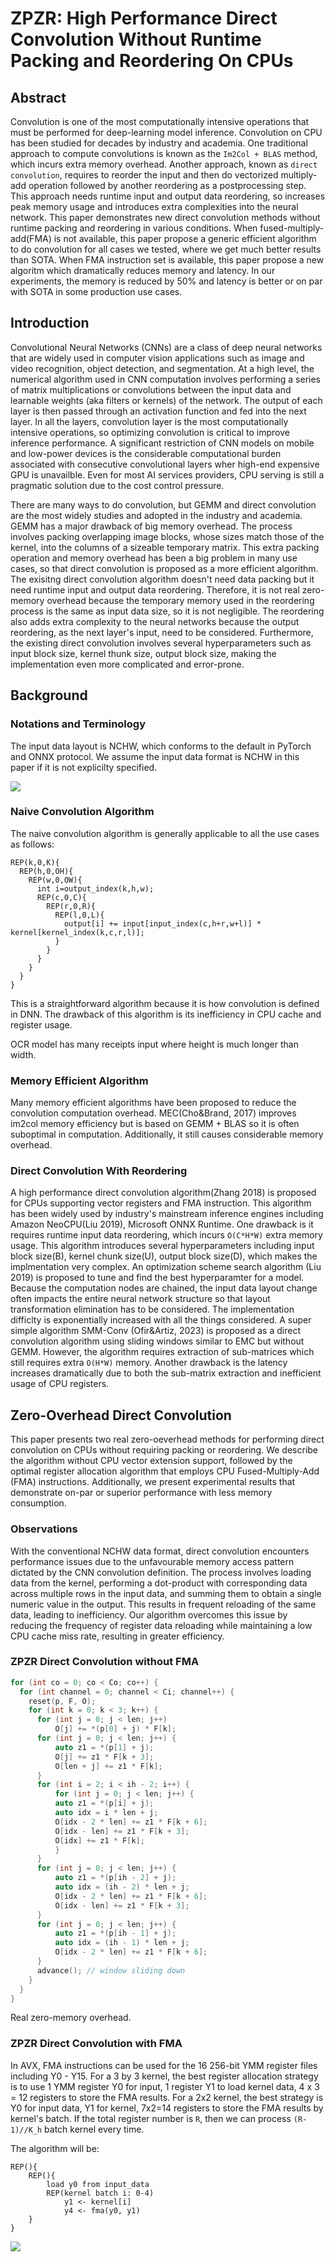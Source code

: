 # ZPZR: High Performance Direct Convolution Without Runtime Packing and Reordering On CPUs

## Abstract

Convolution is one of the most computationally intensive operations that must be performed for deep-learning model inference. Convolution on CPU has been studied for decades by industry and academia. One traditional approach to compute convolutions is known as the `Im2Col + BLAS` method, which incurs extra memory overhead. Another approach, known as `direct convolution`, requires to reorder the input and then do vectorized multiply-add operation followed by another reordering as a postprocessing step. This approach needs runtime input and output data reordering, so increases peak memory usage and introduces extra complexities into the neural network. This paper demonstrates new direct convolution methods without runtime packing and reordering in various conditions. When fused-multiply-add(FMA) is not available, this paper propose a generic efficient algorithm to do convolution for all cases we tested, where we get much better results than SOTA. When FMA instruction set is available, this paper propose a new algoritm which dramatically reduces memory and latency. In our experiments, the memory is reduced by 50% and latency is better or on par with SOTA in some production use cases.

## Introduction

Convolutional Neural Networks (CNNs) are a class of deep neural networks that are widely used in computer vision applications such as image and video recognition, object detection, and segmentation. At a high level, the numerical algorithm used in CNN computation involves performing a series of matrix multiplications or convolutions between the input data and learnable weights (aka filters or kernels) of the network. The output of each layer is then passed through an activation function and fed into the next layer. In all the layers, convolution layer is the most computationally intensive operations, so optimizing convolution is critical to improve inference performance. A significant restriction of CNN models on mobile and low-power devices is the considerable computational burden associated with consecutive convolutional layers wher high-end expensive GPU is unavailble. Even for most AI services providers, CPU serving is still a pragmatic solution due to the cost control pressure.


There are many ways to do convolution, but GEMM and direct convolution are the most widely studies and adopted in the industry and academia. GEMM has a major drawback of big memory overhead. The process involves packing overlapping image blocks, whose sizes match those of the kernel, into the columns of a sizeable temporary matrix. This extra packing operation and memory overhead has been a big problem in many use cases, so that direct convolution is proposed as a more efficient algorithm. The exisitng direct convolution algorithm doesn't need data packing but it need runtime input and output data reordering. Therefore, it is not real zero-memory overhead because the temporary memory used in the reordering process is the same as input data size, so it is not negligible. The reordering also adds extra complexity to the neural networks because the output reordering, as the next layer's input, need to be considered. Furthermore, the existing direct convolution involves several hyperparameters such as input block size, kernel thunk size, output block size, making the implementation even more complicated and error-prone.


## Background

### Notations and Terminology

The input data layout is NCHW, which conforms to the default in PyTorch and ONNX protocol. We assume the input data format is NCHW in this paper if it is not explicilty specified.

![](notations.png)

### Naive Convolution Algorithm

The naive convolution algorithm is generally applicable to all the use cases as follows:

```
REP(k,0,K){
  REP(h,0,OH){
    REP(w,0,OW){
      int i=output_index(k,h,w);
      REP(c,0,C){
        REP(r,0,R){
          REP(l,0,L){
            output[i] += input[input_index(c,h+r,w+l)] * kernel[kernel_index(k,c,r,l)];
          }
        }
      }
    }
  }
}
```

This is a straightforward algorithm because it is how convolution is defined in DNN. The drawback of this algorithm is its inefficiency in CPU cache and register usage.

OCR model has many receipts input where height is much longer than width.

### Memory Efficient Algorithm

Many memory efficient algorithms have been proposed to reduce the convolution computation overhead. MEC(Cho&Brand, 2017) improves im2col memory efficiency but is based on GEMM + BLAS so it is often suboptimal in computation. Additionally, it still causes considerable memory overhead.

### Direct Convolution With Reordering

A high performance direct convolution algorithm(Zhang 2018) is proposed for CPUs supporting vector registers and FMA instruction. This algorithm has been widely used by industry's mainstream inference engines including Amazon NeoCPU(Liu 2019), Microsoft ONNX Runtime. One drawback is it requires runtime input data reordering, which incurs `O(C*H*W)` extra memory usage. This algorithm introduces several hyperparameters including input block size(B), kernel chunk size(U), output block size(D), which makes the implmentation very complex. An optimization scheme search algorithm (Liu 2019) is proposed to tune and find the best hyperparamter for a model. Because the computation nodes are chained, the input data layout change often impacts the entire neural network structure so that layout transformation elimination has to be considered. The implementation difficlty is exponentially increased with all the things considered. A super simple algorithm SMM-Conv (Ofir&Artiz, 2023) is proposed as a direct convolution algorithm using sliding windows similar to EMC but without GEMM. However, the algorithm requires extraction of sub-matrices which still requires extra `O(H*W)` memory. Another drawback is the latency increases dramatically due to both the sub-matrix extraction and inefficient usage of CPU registers.


## Zero-Overhead Direct Convolution

This paper presents two real zero-oeverhead methods for performing direct convolution on CPUs without requiring packing or reordering. We describe the algorithm without CPU vector extension support, followed by the optimal register allocation algorithm that employs CPU Fused-Multiply-Add (FMA) instructions. Additionally, we present experimental results that demonstrate on-par or superior performance with less memory consumption.

### Observations

With the conventional NCHW data format, direct convolution encounters performance issues due to the unfavourable memory access pattern dictated by the CNN convolution definition. The process involves loading data from the kernel, performing a dot-product with corresponding data across multiple rows in the input data, and summing them to obtain a single numeric value in the output. This results in frequent reloading of the same data, leading to inefficiency. Our algorithm overcomes this issue by reducing the frequency of register data reloading while maintaining a low CPU cache miss rate, resulting in greater efficiency.

### ZPZR Direct Convolution without FMA

```c++
for (int co = 0; co < Co; co++) {
  for (int channel = 0; channel < Ci; channel++) {
    reset(p, F, O);
    for (int k = 0; k < 3; k++) {
      for (int j = 0; j < len; j++)
          O[j] += *(p[0] + j) * F[k];
      for (int j = 0; j < len; j++) {
          auto z1 = *(p[1] + j);
          O[j] += z1 * F[k + 3];
          O[len + j] += z1 * F[k];
      }
      for (int i = 2; i < ih - 2; i++) {
          for (int j = 0; j < len; j++) {
          auto z1 = *(p[i] + j);
          auto idx = i * len + j;
          O[idx - 2 * len] += z1 * F[k + 6];
          O[idx - len] += z1 * F[k + 3];
          O[idx] += z1 * F[k];
          }
      }
      for (int j = 0; j < len; j++) {
          auto z1 = *(p[ih - 2] + j);
          auto idx = (ih - 2) * len + j;
          O[idx - 2 * len] += z1 * F[k + 6];
          O[idx - len] += z1 * F[k + 3];
      }
      for (int j = 0; j < len; j++) {
          auto z1 = *(p[ih - 1] + j);
          auto idx = (ih - 1) * len + j;
          O[idx - 2 * len] += z1 * F[k + 6];
      }
      advance(); // window sliding down
    }
  }
}
```

Real zero-memory overhead.

### ZPZR Direct Convolution with FMA

In AVX, FMA instructions can be used for the 16 256-bit YMM register files including Y0 - Y15. For a 3 by 3 kernel, the best register allocation strategy is to use 1 YMM register Y0 for input, 1 register Y1 to load kernel data, 4 x 3 = 12 registers to store the FMA results. For a 2x2 kernel, the best strategy is Y0 for input data, Y1 for kernel, 7x2=14 registers to store the FMA results by kernel's batch. If the total register number is `R`, then we can process `(R-1)//K_h` batch kernel every time.


The algorithm will be:

```
REP(){
    REP(){
        load y0 from input_data
        REP(kernel batch i: 0-4)
            y1 <- kernel[i]
            y4 <- fma(y0, y1)
    }
}
```

![](../day19/zpzr_vs_sota.png)
